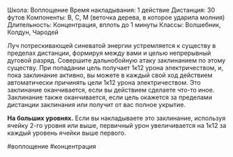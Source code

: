 Школа: Воплощение
Время накладывания: 1 действие
Дистанция: 30 футов
Компоненты: В, С, М (веточка дерева, в которое ударила молния)
Длительность: Концентрация, вплоть до 1 минуты
Классы: Волшебник, Колдун, Чародей

Луч потрескивающей синеватой энергии устремляется к существу в пределах дистанции, формируя между вами и целью непрерывный дуговой разряд. Совершите дальнобойную атаку заклинанием по этому существу. При попадании цель получает 1к12 урона электричеством, и, пока заклинание активно, вы можете в каждый свой ход действием автоматически причинять цели 1к12 урона электричеством. Это заклинание оканчивается, если вы действием сделаете что-то иное. Заклинание также оканчивается, если цель окажется за пределами дистанции заклинания или получит от вас полное укрытие.

**На больших уровнях.** Если вы накладываете это заклинание, используя ячейку 2-го уровня или выше, первичный урон увеличивается на 1к12 за каждый уровень ячейки выше первого.

#воплощение #концентрация 